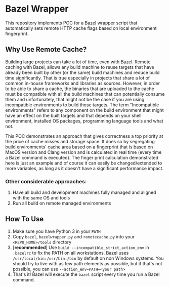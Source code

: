 # Bazel Wrapper
This repository implements POC for a [Bazel](https://github.com/bazelbuild) wrapper script that automatically sets 
remote HTTP cache flags based on local environment fingerprint. 

## Why Use Remote Cache?
Building large projects can take a lot of time, even with Bazel. Remote caching with Bazel, allows any build machine to
reuse targets that have already been built by other (or the same) build machines and reduce build time significantly. 
That is true especially in projects that share a lot of common in-house frameworks and libraries as sources. 
However, in order to be able to share a cache, the binaries that are uploaded to the cache must be compatible with all 
the build machines that can potentially consume them and unfortunately, that might not be the case if you are using 
incompatible environments to build those targets. The term "Incompatible environments" refers to any component on the 
build environment that might have an effect on the built targets and that depends on your shell environment, installed 
OS packages, programming language tools and what not.    
    
This POC demonstrates an approach that gives correctness a top priority at the price of cache misses and storage space. 
It does so by segregating build environments' cache area based on a fingerprint that is based on MacOS version and Clang 
version and is calculated in real time (every time a Bazel command is executed). The finger print calculation 
demonstrated here is just an example and of course it can easily be changed/extended to more variables, as long as it 
doesn't have a significant performance impact.

### Other considerable approaches:
1. Have all build and development machines fully managed and aligned with the same OS and tools
2. Run all build on remote managed environments

## How To Use
1. Make sure you have Python 3 in your `PATH`
1. Copy `bazel`, `bazelwrapper.py` and `remotecache.py` into your `<REPO_HOME>/tools` directory
1. [**recommended**] Use `build --incompatible_strict_action_env` in `.bazelrc` to fix the PATH on all workstations. Bazel uses `/usr/local/bin:/usr/bin:/bin` by default on non Windows systems. You should try to live with as few path elements as possible, but if that's not possible, you can use `--action_env=PATH=<your path>`
1. That's it! Bazel will execute the `bazel` script every time you run a Bazel command.
